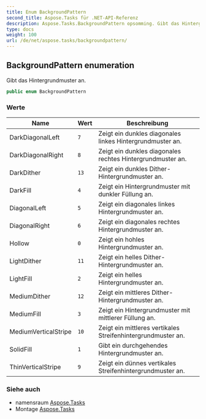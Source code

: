 ```yaml
---
title: Enum BackgroundPattern
second_title: Aspose.Tasks für .NET-API-Referenz
description: Aspose.Tasks.BackgroundPattern opsomming. Gibt das Hintergrundmuster an.
type: docs
weight: 100
url: /de/net/aspose.tasks/backgroundpattern/
---
```

## BackgroundPattern enumeration

Gibt das Hintergrundmuster an.

```csharp
public enum BackgroundPattern
```

### Werte

| Name | Wert | Beschreibung |
| --- | --- | --- |
| DarkDiagonalLeft | `7` | Zeigt ein dunkles diagonales linkes Hintergrundmuster an. |
| DarkDiagonalRight | `8` | Zeigt ein dunkles diagonales rechtes Hintergrundmuster an. |
| DarkDither | `13` | Zeigt ein dunkles Dither-Hintergrundmuster an. |
| DarkFill | `4` | Zeigt ein Hintergrundmuster mit dunkler Füllung an. |
| DiagonalLeft | `5` | Zeigt ein diagonales linkes Hintergrundmuster an. |
| DiagonalRight | `6` | Zeigt ein diagonales rechtes Hintergrundmuster an. |
| Hollow | `0` | Zeigt ein hohles Hintergrundmuster an. |
| LightDither | `11` | Zeigt ein helles Dither-Hintergrundmuster an. |
| LightFill | `2` | Zeigt ein helles Hintergrundmuster an. |
| MediumDither | `12` | Zeigt ein mittleres Dither-Hintergrundmuster an. |
| MediumFill | `3` | Zeigt ein Hintergrundmuster mit mittlerer Füllung an. |
| MediumVerticalStripe | `10` | Zeigt ein mittleres vertikales Streifenhintergrundmuster an. |
| SolidFill | `1` | Gibt ein durchgehendes Hintergrundmuster an. |
| ThinVerticalStripe | `9` | Zeigt ein dünnes vertikales Streifenhintergrundmuster an. |

### Siehe auch

* namensraum [Aspose.Tasks](../../aspose.tasks/)
* Montage [Aspose.Tasks](../../)


